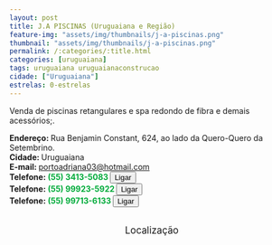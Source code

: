 ```yaml
---
layout: post
title: J.A PISCINAS (Uruguaiana e Região)
feature-img: "assets/img/thumbnails/j-a-piscinas.png"
thumbnail: "assets/img/thumbnails/j-a-piscinas.png"
permalink: /:categories/:title.html
categories: [uruguaiana]
tags: uruguaiana uruguaianaconstrucao
cidade: ["Uruguaiana"]
estrelas: 0-estrelas
---
```

Venda de piscinas retangulares e spa redondo de fibra e demais acessórios;.<br />
<!-- more -->
<b>Endereço: </b>Rua Benjamin Constant, 624, ao lado da Quero-Quero da Setembrino.<br />
<b>Cidade: </b>Uruguaiana<br />
<b>E-mail: </b>portoadriana03@hotmail.com<br />
<b>Telefone: <span style="color: #00ab3a;">(55) 3413-5083</span> <a href="tel:5534135083"><button class="ligar">Ligar</button></a></b><br />
<b>Telefone: <span style="color: #00ab3a;">(55) 99923-5922</span> <a href="tel:55999235922"><button class="ligar">Ligar</button></a></b><br />
<b>Telefone: <span style="color: #00ab3a;">(55) 99713-6133</span> <a href="tel:55997136133"><button class="ligar">Ligar</button></a></b><br />
<br />
<style>
      #map {
        height: 400px;
        width: 100%;
       }
    </style>

<div style="font-size: larger; text-align: center;">
Localização</div>
<div id="map">
<script>
      function initMap() {
        var uluru = {lat: -29.7479217, lng: -57.0769178};
        var map = new google.maps.Map(document.getElementById('map'), {
          zoom: 17,
          center: uluru
        });
        var marker = new google.maps.Marker({
          position: uluru,
          map: map
        });
      }
    </script>
    <script async="" defer="" src="https://maps.googleapis.com/maps/api/js?key=AIzaSyBnzAZHXcLn5tKVEurubbL8vjqpRLda7dc&callback=initMap">
    </script>
</div>
